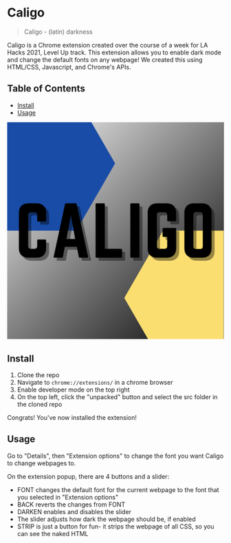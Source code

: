 # Caligo

> Caligo - (latin) darkness

Caligo is a Chrome extension created over the course of a week for LA Hacks 2021, Level Up track. This extension allows you to enable dark mode and change the default fonts on any webpage! We created this using HTML/CSS, Javascript, and Chrome's APIs.

## Table of Contents

- [Install](#install)
- [Usage](#usage)

![Icon](src/images/caligolarge.png)

## Install

1. Clone the repo
2. Navigate to `chrome://extensions/` in a chrome browser 
3. Enable developer mode on the top right
4. On the top left, click the "unpacked" button and select the src folder in the cloned repo

Congrats! You've now installed the extension!

## Usage

Go to "Details", then "Extension options" to change the font you want Caligo to change webpages to.

On the extension popup, there are 4 buttons and a slider:

- FONT changes the default font for the current webpage to the font that you selected in "Extension options"
- BACK reverts the changes from FONT
- DARKEN enables and disables the slider
- The slider adjusts how dark the webpage should be, if enabled
- STRIP is just a button for fun- it strips the webpage of all CSS, so you can see the naked HTML
